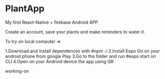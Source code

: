 # PlantApp

My first React-Native + firebase Android APP

Create an account, save your plants and make reminders to water it. 

To try on local computer =>

1.Download and install dependences with #npm -i
2.Install Expo Go on your android phone from google Play
3.Go to the folder and run #expo start on CLI
4.Open on your Android device the app using QR

working-on
